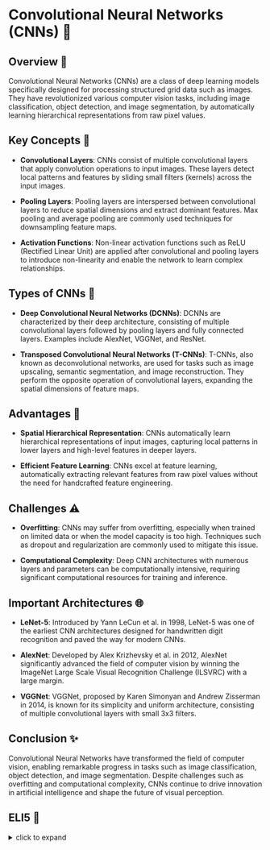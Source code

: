 # Convolutional Neural Networks (CNNs) 🌟

## Overview 🧠

Convolutional Neural Networks (CNNs) are a class of deep learning models specifically designed for processing structured grid data such as images. They have revolutionized various computer vision tasks, including image classification, object detection, and image segmentation, by automatically learning hierarchical representations from raw pixel values.

## Key Concepts 🔑

- **Convolutional Layers**: CNNs consist of multiple convolutional layers that apply convolution operations to input images. These layers detect local patterns and features by sliding small filters (kernels) across the input images.

- **Pooling Layers**: Pooling layers are interspersed between convolutional layers to reduce spatial dimensions and extract dominant features. Max pooling and average pooling are commonly used techniques for downsampling feature maps.

- **Activation Functions**: Non-linear activation functions such as ReLU (Rectified Linear Unit) are applied after convolutional and pooling layers to introduce non-linearity and enable the network to learn complex relationships.

## Types of CNNs 🚀

- **Deep Convolutional Neural Networks (DCNNs)**: DCNNs are characterized by their deep architecture, consisting of multiple convolutional layers followed by pooling layers and fully connected layers. Examples include AlexNet, VGGNet, and ResNet.

- **Transposed Convolutional Neural Networks (T-CNNs)**: T-CNNs, also known as deconvolutional networks, are used for tasks such as image upscaling, semantic segmentation, and image reconstruction. They perform the opposite operation of convolutional layers, expanding the spatial dimensions of feature maps.

## Advantages 🌈

- **Spatial Hierarchical Representation**: CNNs automatically learn hierarchical representations of input images, capturing local patterns in lower layers and high-level features in deeper layers.

- **Efficient Feature Learning**: CNNs excel at feature learning, automatically extracting relevant features from raw pixel values without the need for handcrafted feature engineering.

## Challenges ⚠️

- **Overfitting**: CNNs may suffer from overfitting, especially when trained on limited data or when the model capacity is too high. Techniques such as dropout and regularization are commonly used to mitigate this issue.

- **Computational Complexity**: Deep CNN architectures with numerous layers and parameters can be computationally intensive, requiring significant computational resources for training and inference.

## Important Architectures 🌐

- **LeNet-5**: Introduced by Yann LeCun et al. in 1998, LeNet-5 was one of the earliest CNN architectures designed for handwritten digit recognition and paved the way for modern CNNs.

- **AlexNet**: Developed by Alex Krizhevsky et al. in 2012, AlexNet significantly advanced the field of computer vision by winning the ImageNet Large Scale Visual Recognition Challenge (ILSVRC) with a large margin.

- **VGGNet**: VGGNet, proposed by Karen Simonyan and Andrew Zisserman in 2014, is known for its simplicity and uniform architecture, consisting of multiple convolutional layers with small 3x3 filters.

## Conclusion ✨

Convolutional Neural Networks have transformed the field of computer vision, enabling remarkable progress in tasks such as image classification, object detection, and image segmentation. Despite challenges such as overfitting and computational complexity, CNNs continue to drive innovation in artificial intelligence and shape the future of visual perception.

## ELI5 🧒

<details>
  <summary>click to expand</summary>
  
  ## Simple Understanding
  Imagine you're a detective solving a jigsaw puzzle. Each piece of the puzzle represents a different part of a picture, and your goal is to arrange them in the correct order to reveal the full image. Convolutional Neural Networks (CNNs) work in a similar way, breaking down images into smaller pieces, analyzing them to identify patterns, and gradually reconstructing the complete picture.

  ## Solving Puzzles with CNNs 🧩🔍

  1. **Piece by Piece**: CNNs start by analyzing tiny parts of the image, such as edges and corners, using special filters called convolutional layers. These filters slide across the image, capturing important features like the pieces of a puzzle.

  2. **Putting It Together**: As more layers are added, CNNs combine these features to identify larger patterns, like shapes and textures. Each layer builds on the previous one, gradually revealing more details of the complete picture.

  3. **Revealing the Truth**: After analyzing all the pieces, CNNs assemble them to reconstruct the original image. By learning from many examples, CNNs become skilled detectives, capable of recognizing objects, faces, and scenes with remarkable accuracy.

  ## The Power of CNNs 💪🎨

  1. **Pattern Recognition**: CNNs excel at recognizing patterns and features in images, making them invaluable for tasks like object detection and image classification.

  2. **Efficient Learning**: By automatically learning from examples, CNNs eliminate the need for manual feature engineering, saving time and effort in building intelligent systems.

  ## Test time 📄🖋
  
  Now, let's see if you got the concept right! Here are a few easy multiple-choice questions, pick the right answer:
  
  1. What is the primary advantage of Convolutional Neural Networks (CNNs) in image processing?
   - [ ] A. Identifying text in images.
   - [ ] B. Automatically learning hierarchical representations from raw pixel values.
   - [ ] C. Recognizing audio patterns in videos.

  <details>
    <summary>Click to reveal the correct answer and explanation</summary>

     > **Correct Answer:** B. Automatically learning hierarchical representations from raw pixel values.
     > 
     > **Explanation:** CNNs automatically learn hierarchical representations of images, capturing local patterns in lower layers and high-level features in deeper layers, without the need for manual feature engineering.
  </details>
  
  2. What role do convolutional layers play in Convolutional Neural Networks (CNNs)?
   - [ ] A. Identifying important features in images.
   - [ ] B. Downsampling images to reduce computational complexity.
   - [ ] C. Applying filters to capture local patterns in images.

  <details>
    <summary>Click to reveal the correct answer and explanation</summary>

     > **Correct Answer:** C. Applying filters to capture local patterns in images.
     > 
     > **Explanation:** Convolutional layers in CNNs apply filters to capture local patterns and features in images, enabling the network to learn from raw pixel values.
  </details>
  
  3. What is a common challenge faced by Convolutional Neural Networks (CNNs)?
   - [ ] A. Underfitting due to limited model capacity.
   - [ ] B. Difficulty in handling sequential data.
   - [ ] C. Overfitting, especially when trained on limited data.

  <details>
    <summary>Click to reveal the correct answer and explanation</summary>

     > **Correct Answer:** C. Overfitting, especially when trained on limited data.
     > 
     > **Explanation:** Overfitting is a common challenge in CNNs, particularly when trained on limited data or when the model capacity is too high, leading to poor generalization performance.
  </details>
The questions are quite simple and beginner friendly. Unfortunately if you miss even one right, I recommend you to focus and go through the concept again. 

<h2 align= 'center'><b><font size = "10"> Happy learning! ☺ <font></b></h2>

